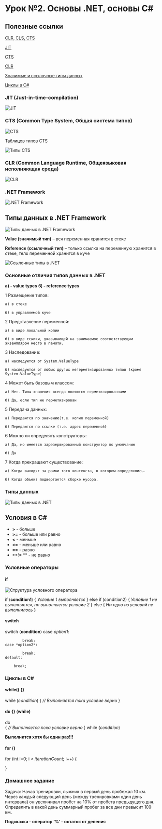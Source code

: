 # Урок №2. Основы .NET, основы C#

## Полезные ссылки

[CLR, CLS, CTS](https://www.codeproject.com/articles/781096/what-is-il-code-clr-cts-cls-jit)

[JIT](https://www.telerik.com/blogs/understanding-net-just-in-time-compilation)

[CTS](https://docs.microsoft.com/en-us/dotnet/standard/base-types/common-type-system)

[CLR](https://docs.microsoft.com/ru-ru/dotnet/standard/clr)

[Значимые и ссылочные типы данных](http://www.albahari.com/valuevsreftypes.aspx)

[Циклы в C#](http://csharp.net-tutorials.com/basics/loops/)


### JIT (Just-in-time-compilation)

![JIT](/images/jit.png)

### CTS (Common Type System, Общая система типов)

![CTS](/images/cts.png)

Таблицов типов CTS

![Типы CTS](/images/cts-datatypes.png)

### CLR (Common Language Runtime, Общеязыковая исполняющая среда)

![CLR](/images/clr.png)

### .NET Framework

![.NET Framework](/images/dotnet.png)

## Типы данных в .NET Framework

![Типы данных в .NET Framework](/images/dotnet-datatypes.png)

**Value (значимый тип)** – вся переменная хранится в стеке

**Reference (ссылочный тип)** – только ссылка на переменную хранится в стеке, тело переменной хранится в куче

![Ссылочные типы в .NET](/images/reference-datatype.png)

### Основные отличия типов данных в .NET

**a) - value types**
**б) - reference types**

1 Размещение типов: 

	а) в стеке
	
	б) в управляемой куче
	
2 Представление переменной: 

	а) в виде локальной копии
	
	б) в виде ссылки, указывающей на занимаемое соответствующим экземпляром место в памяти.
	
3 Наследование:

	а) наследуются от System.ValueType
	
	б) наследуются от любых других негерметизированных типов (кроме System.ValueType)
	
4 Может быть базовым классом:

	а) Нет. Типы-значения всегда являются герметизированными
	
	б) Да, если тип не герметизирован
	
5 Передача данных:

	а) Передаются по значению(т.е. копия переменной)
	
	б) Передаются по ссылке (т.е. адрес переменной)
	
6 Можно ли определять конструкторы: 

	а) Да, но имеется зарезервированный конструктор по умолчанию
	
	б) Да
	
7 Когда прекращают существование:

	а) Когда выходят за рамки того контекста, в котором определялись.
	
	б) Когда объект подвергается сборке мусора.
	


### Типы данных

![Типы данных в .NET](/images/dotnet-types.png)

## Условия в C#

* **>**  - больше
* **>=**  - больше или равно
* **<** - меньше
* **<=** - меньше или равно
* **==** - равно
* **!= ** - не равно

### Условные операторы

#### if

![Структура условного оператора](/images/conditions.png)

if (**condition1**) 
{
    *Условие 1 выполняется*
}
else if (condition2) 
{
    *Условие 1 не выполняется, но выполняется условие 2*
}
else 
{
    *Ни одно из условий не выполнилось*
}

#### switch

switch (**condition**)
     case *option1*:
           
            break;
	case *option2*:
           
            break;
	default:
	
		break;

### Циклы в C#

#### while() {}

while (*condition*) 
{
	*// Выполняется пока условие верно*
}

#### do {} (while)

do  
{
	*// Выполняется пока условие верно*
} 
while (*condition*)

**Выполнится хотя бы один раз!!!**

#### for ()

for (int i=0; i < *iterationCount*; i++) {

}

### Домашнее задание

Задача: Начав тренировки, лыжник в первый день пробежал 10 км. Через каждый следующий день (между тренировками один день интервала) он увеличивал пробeг на 10% от пробега предыдущего дня. Определить в какой день суммарный пробег за все дни превысит 100 км. 
	
**Подсказка – оператор ‘%’ – остаток от деления**

